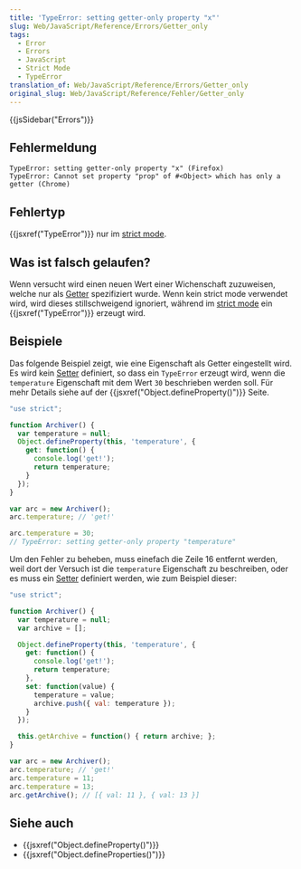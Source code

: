 ```yaml
---
title: 'TypeError: setting getter-only property "x"'
slug: Web/JavaScript/Reference/Errors/Getter_only
tags:
  - Error
  - Errors
  - JavaScript
  - Strict Mode
  - TypeError
translation_of: Web/JavaScript/Reference/Errors/Getter_only
original_slug: Web/JavaScript/Reference/Fehler/Getter_only
---
```

{{jsSidebar("Errors")}}

## Fehlermeldung

    TypeError: setting getter-only property "x" (Firefox)
    TypeError: Cannot set property "prop" of #<Object> which has only a getter (Chrome)

## Fehlertyp

{{jsxref("TypeError")}} nur im [strict mode](/de/docs/Web/JavaScript/Reference/Strict_mode).

## Was ist falsch gelaufen?

Wenn versucht wird einen neuen Wert einer Wichenschaft zuzuweisen, welche nur als [Getter](/de/docs/Web/JavaScript/Reference/Functions/get) spezifiziert wurde. Wenn kein strict mode verwendet wird, wird dieses stillschweigend ignoriert, während im [strict mode](/de/docs/Web/JavaScript/Reference/Strict_mode) ein {{jsxref("TypeError")}} erzeugt wird.

## Beispiele

Das folgende Beispiel zeigt, wie eine Eigenschaft als Getter eingestellt wird. Es wird kein [Setter](/de/docs/Web/JavaScript/Reference/Functions/set) definiert, so dass ein `TypeError` erzeugt wird, wenn die `temperature` Eigenschaft mit dem Wert `30` beschrieben werden soll. Für mehr Details siehe auf der {{jsxref("Object.defineProperty()")}} Seite.

```js example-bad
"use strict";

function Archiver() {
  var temperature = null;
  Object.defineProperty(this, 'temperature', {
    get: function() {
      console.log('get!');
      return temperature;
    }
  });
}

var arc = new Archiver();
arc.temperature; // 'get!'

arc.temperature = 30;
// TypeError: setting getter-only property "temperature"
```

Um den Fehler zu beheben, muss einefach die Zeile 16 entfernt werden, weil dort der Versuch ist die `temperature` Eigenschaft zu beschreiben, oder es muss ein [Setter](/de/docs/Web/JavaScript/Reference/Functions/set) definiert werden, wie zum Beispiel dieser:

```js example-good
"use strict";

function Archiver() {
  var temperature = null;
  var archive = [];

  Object.defineProperty(this, 'temperature', {
    get: function() {
      console.log('get!');
      return temperature;
    },
    set: function(value) {
      temperature = value;
      archive.push({ val: temperature });
    }
  });

  this.getArchive = function() { return archive; };
}

var arc = new Archiver();
arc.temperature; // 'get!'
arc.temperature = 11;
arc.temperature = 13;
arc.getArchive(); // [{ val: 11 }, { val: 13 }]
```

## Siehe auch

- {{jsxref("Object.defineProperty()")}}
- {{jsxref("Object.defineProperties()")}}
